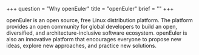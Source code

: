 +++
question = "Why openEuler"
title = "openEuler"
brief = ""
+++

<div><p>openEuler is an open source, free Linux
distribution platform. The platform provides an open community for global
developers to build an open, diversified, and architecture-inclusive software
ecosystem. openEuler is also an innovative platform that encourages everyone to
propose new ideas, explore new approaches, and practice new solutions.</p></div>

